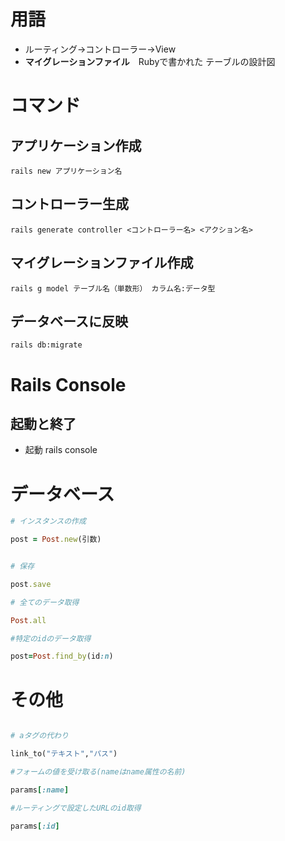 
# 用語

- ルーティング→コントローラー→View
- **マイグレーションファイル**　Rubyで書かれた テーブルの設計図


# コマンド

## アプリケーション作成

`rails new アプリケーション名`

## コントローラー生成

`rails generate controller <コントローラー名> <アクション名>`

## マイグレーションファイル作成

`rails g model テーブル名（単数形） カラム名:データ型`

## データベースに反映

`rails db:migrate` 

# Rails Console

## 起動と終了

- 起動  rails console

# データベース

```Ruby
# インスタンスの作成

post = Post.new(引数)


# 保存

post.save

# 全てのデータ取得

Post.all

#特定のidのデータ取得

post=Post.find_by(id:n)

```

# その他

```Ruby

# aタグの代わり

link_to("テキスト","パス")

#フォームの値を受け取る(nameはname属性の名前)

params[:name]

#ルーティングで設定したURLのid取得

params[:id]



```





